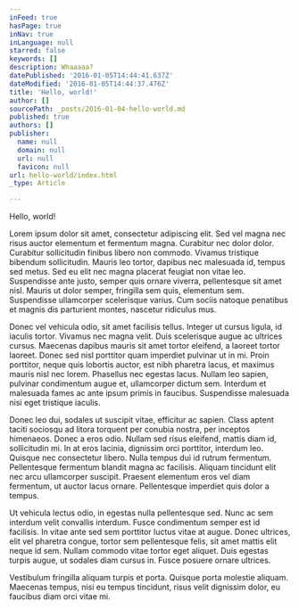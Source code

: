 ```yaml
---
inFeed: true
hasPage: true
inNav: true
inLanguage: null
starred: false
keywords: []
description: Whaaaaa?
datePublished: '2016-01-05T14:44:41.637Z'
dateModified: '2016-01-05T14:44:37.476Z'
title: 'Hello, world!'
author: []
sourcePath: _posts/2016-01-04-hello-world.md
published: true
authors: []
publisher:
  name: null
  domain: null
  url: null
  favicon: null
url: hello-world/index.html
_type: Article

---
```

Hello, world!

Lorem ipsum dolor sit amet, consectetur adipiscing elit. Sed vel magna nec risus auctor elementum et fermentum magna. Curabitur nec dolor dolor. Curabitur sollicitudin finibus libero non commodo. Vivamus tristique bibendum sollicitudin. Mauris leo tortor, dapibus nec malesuada id, tempus sed metus. Sed eu elit nec magna placerat feugiat non vitae leo. Suspendisse ante justo, semper quis ornare viverra, pellentesque sit amet nisl. Mauris ut dolor semper, fringilla sem quis, elementum sem. Suspendisse ullamcorper scelerisque varius. Cum sociis natoque penatibus et magnis dis parturient montes, nascetur ridiculus mus.

Donec vel vehicula odio, sit amet facilisis tellus. Integer ut cursus ligula, id iaculis tortor. Vivamus nec magna velit. Duis scelerisque augue ac ultrices cursus. Maecenas dapibus mauris sit amet tortor eleifend, a laoreet tortor laoreet. Donec sed nisl porttitor quam imperdiet pulvinar ut in mi. Proin porttitor, neque quis lobortis auctor, est nibh pharetra lacus, et maximus mauris nisl nec lorem. Phasellus nec egestas lacus. Nullam leo sapien, pulvinar condimentum augue et, ullamcorper dictum sem. Interdum et malesuada fames ac ante ipsum primis in faucibus. Suspendisse malesuada nisi eget tristique iaculis.

Donec leo dui, sodales ut suscipit vitae, efficitur ac sapien. Class aptent taciti sociosqu ad litora torquent per conubia nostra, per inceptos himenaeos. Donec a eros odio.
Nullam sed risus eleifend, mattis diam id, sollicitudin mi. In at eros lacinia, dignissim orci porttitor, interdum leo. Quisque nec consectetur libero. Nulla tempus dui id rutrum fermentum. Pellentesque fermentum blandit magna ac facilisis. Aliquam tincidunt elit nec arcu ullamcorper suscipit. Praesent elementum eros vel diam fermentum, ut auctor lacus ornare. Pellentesque imperdiet quis dolor a tempus.

Ut vehicula lectus odio, in egestas nulla pellentesque sed. Nunc ac sem interdum velit convallis interdum. Fusce condimentum semper est id facilisis. In vitae ante sed sem porttitor luctus vitae at augue. Donec ultrices, elit vel pharetra congue, tortor sem pellentesque felis, sit amet mattis elit neque id sem. Nullam commodo vitae tortor eget aliquet. Duis egestas turpis augue, ut sodales diam cursus in. Fusce posuere ornare ultrices.

Vestibulum fringilla aliquam turpis et porta. Quisque porta molestie aliquam. Maecenas tempus, nisi eu tempus tincidunt, risus velit dignissim dolor, eu faucibus diam orci vitae mi.